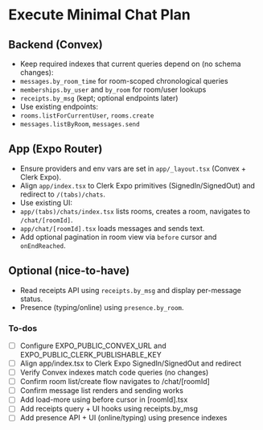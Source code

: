 <!-- 20549d17-f6c5-4d14-8746-16eaf35a00dc f119b3f7-7629-42cb-91d9-f1ce82d50e07 -->
# Execute Minimal Chat Plan

## Backend (Convex)

- Keep required indexes that current queries depend on (no schema changes):
- `messages.by_room_time` for room-scoped chronological queries
- `memberships.by_user` and `by_room` for room/user lookups
- `receipts.by_msg` (kept; optional endpoints later)
- Use existing endpoints:
- `rooms.listForCurrentUser`, `rooms.create`
- `messages.listByRoom`, `messages.send`

## App (Expo Router)

- Ensure providers and env vars are set in `app/_layout.tsx` (Convex + Clerk Expo).
- Align `app/index.tsx` to Clerk Expo primitives (SignedIn/SignedOut) and redirect to `/(tabs)/chats`.
- Use existing UI:
- `app/(tabs)/chats/index.tsx` lists rooms, creates a room, navigates to `/chat/[roomId]`.
- `app/chat/[roomId].tsx` loads messages and sends text.
- Add optional pagination in room view via `before` cursor and `onEndReached`.

## Optional (nice-to-have)

- Read receipts API using `receipts.by_msg` and display per-message status.
- Presence (typing/online) using `presence.by_room`.

### To-dos

- [ ] Configure EXPO_PUBLIC_CONVEX_URL and EXPO_PUBLIC_CLERK_PUBLISHABLE_KEY
- [ ] Align app/index.tsx to Clerk Expo SignedIn/SignedOut and redirect
- [ ] Verify Convex indexes match code queries (no changes)
- [ ] Confirm room list/create flow navigates to /chat/[roomId]
- [ ] Confirm message list renders and sending works
- [ ] Add load-more using before cursor in [roomId].tsx
- [ ] Add receipts query + UI hooks using receipts.by_msg
- [ ] Add presence API + UI (online/typing) using presence indexes